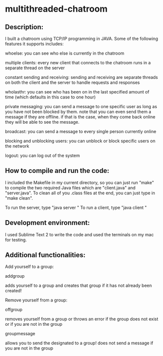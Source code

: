 multithreaded-chatroom
======================

Description: 
--------------

I built a chatroom using TCP/IP programming in JAVA. Some of the following features it supports includes: 

whoelse: you can see who else is currently in the chatroom

multiple clients: every new client that connects to the chatroom runs in a separate thread on the server

constant sending and receiving: sending and receiving are separate threads on both the client and the server to handle requests and responses

wholasthr: you can see who has been on in the last specified amount of time (which defaults in this case to one hour)

private messaging: you can send a message to one specific user as long as you have not been blocked by them. note that you can even send them a message if they are offline. if that is the case, when they come back online they will be able to see the message.

broadcast: you can send a message to every single person currently online

blocking and unblocking users: you can unblock or block specific users on the network

logout: you can log out of the system

How to compile and run the code: 
------------------------

I included the Makefile in my current directory, so you can just run "make" to compile the two required Java files which are "client.java" and "server.java". To clean all of you .class files at the end, you can just type in "make clean". 

To run the server, type "java server <portname>"
To run a client, type "java client <ip address> <portnumber>"

Development environment: 
------------------------

I used Sublime Text 2 to write the code and used the terminals on my mac for testing. 

Additional functionalities: 
---------------------------

Add yourself to a group: 

addgroup <groupname>

adds yourself to a group and creates that group if it has not already been created!

Remove yourself from a group: 

offgroup <groupname>

removes yourself from a group or throws an error if the group does not exist or if you are not in the group

groupmessage <groupname> <message>

allows you to send the designated to a group! does not send a message if you are not in the group
